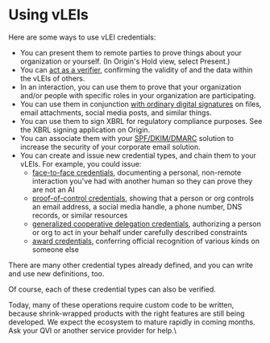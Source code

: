 # Using vLEIs

Here are some ways to use vLEI credentials:

* You can present them to remote parties to prove things about your organization or yourself. (In Origin's Hold view, select Present.)
* You can [act as a verifier](https://github.com/GLEIF-IT/vlei-verifier), confirming the validity of and the data within the vLEIs of others.
* In an interaction, you can use them to prove that your organization and/or people with specific roles in your organization are participating.
* You can use them in conjunction [with ordinary digital signatures](what-it-means-to-sign-with-a-vlei.md#simple-mode) on files, email attachments, social media posts, and similar things.
* You can use them to sign XBRL for regulatory compliance purposes. See the XBRL signing application on Origin.
* You can associate them with your [SPF/DKIM/DMARC](https://www.cloudflare.com/learning/email-security/dmarc-dkim-spf/) solution to increase the security of your corporate email solution.
* You can create and issue new credential types, and chain them to your vLEIs. For example, you could issue:
  * [face-to-face credentials](https://github.com/provenant-dev/public-schema/blob/main/face-to-face/index.md), documenting a personal, non-remote interaction you've had with another human so they can prove they are not an AI
  * [proof-of-control credentials](https://github.com/provenant-dev/public-schema/blob/main/proof-of-control/index.md), showing that a person or org controls an email address, a social media handle, a phone number, DNS records, or similar resources
  * [generalized cooperative delegation credentials](https://github.com/provenant-dev/public-schema/blob/main/gcd/index.md), authorizing a person or org to act in your behalf under carefully described constraints
  * [award credentials](https://github.com/provenant-dev/public-schema/blob/main/award/index.md), conferring official recognition of various kinds on someone else

There are many other credential types already defined, and you can write and use new definitions, too.

Of course, each of these credential types can also be verified.

Today, many of these operations require custom code to be written, because shrink-wrapped products with the right features are still being developed. We expect the ecosystem to mature rapidly in coming months. Ask your QVI or another service provider for help.\\
